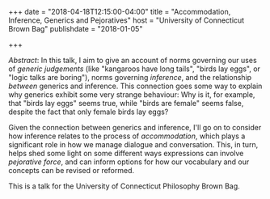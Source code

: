 +++
date = "2018-04-18T12:15:00-04:00"
title = "Accommodation, Inference, Generics and Pejoratives"
host = "University of Connecticut Brown Bag"
publishdate = "2018-01-05"

+++

*Abstract*:  In this talk, I aim to give an account of norms governing our uses of *generic judgements* (like "kangaroos have long tails", "birds lay eggs", or "logic talks are boring"), norms governing *inference*, and the relationship *between* generics and inference. This connection goes some way to explain why generics exhibit some very strange behaviour: Why is it, for example, that "birds lay eggs" seems true, while "birds are female" seems false, despite the fact that only female birds lay eggs? 

Given the connection between generics and inference, I'll go on to consider how inference relates to the process of *accommodation*, which plays a significant role in how we manage dialogue and conversation. This, in turn, helps shed some light on some different ways expressions can involve *pejorative force*, and can inform options for how our vocabulary and our concepts can be revised or reformed. 



This is a talk for the University of Connecticut Philosophy Brown Bag.